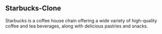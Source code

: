 ## Starbucks-Clone
Starbucks is a coffee house chain offering a wide variety of high-quality coffee and tea beverages, along with delicious pastries and snacks.
